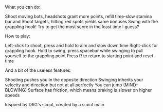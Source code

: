 What you can do:

Shoot moving bots, headshots grant more points, refill time-slow stamina bar and 
Shoot targets, hitting red spots yields same bonuses
Swing with the grappling hook!
Try to get the most score in the least time I guess?

How to play:

Left-click to shoot, press and hold to aim and slow down time
Right-click for grappling hook. Hold to swing, press spacebar while swinging to pull yourself to the grappling point
Press R to return to starting point and reset time

And a bit of the useless features:

Shooting pushes you in the opposite direction
Swinging inherits your velocity and direction but not at all perfectly
You can jump (MIND-BLOWING)
Surface has friction, which means braking is slower on higher speeds


Inspired by DRG's scout, created by a scout main.
